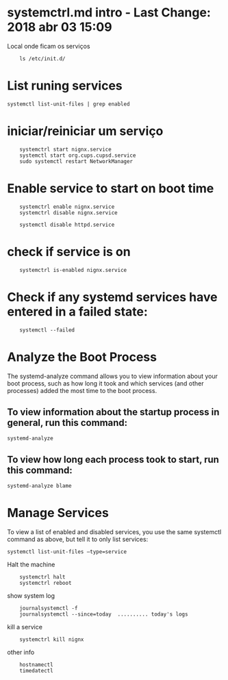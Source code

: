 # systemctrl.md intro - Last Change: 2018 abr 03 15:09

Local onde ficam os serviços

		ls /etc/init.d/

# List runing services

	systemctl list-unit-files | grep enabled

# iniciar/reiniciar um serviço

		systemctrl start nignx.service
		systemctl start org.cups.cupsd.service
		sudo systemctl restart NetworkManager

# Enable service to start on boot time

		systemctrl enable nignx.service
		systemctrl disable nignx.service

		systemctl disable httpd.service

# check if service is on

		systemctrl is-enabled nignx.service

# Check if any systemd services have entered in a failed state:

		systemctl --failed

# Analyze the Boot Process

The systemd-analyze command allows you to view information about your boot
process, such as how long it took and which services (and other processes)
added the most time to the boot process.

## To view information about the startup process in general, run this command:

    systemd-analyze

## To view how long each process took to start, run this command:

    systemd-analyze blame

# Manage Services

To view a list of enabled and disabled services, you use the same systemctl
command as above, but tell it to only list services:

    systemctl list-unit-files –type=service

Halt the machine

		systemctrl halt
		systemctrl reboot

show system log

		journalsystemctl -f
		journalsystemctl --since=today  .......... today's logs

kill a service

		systemctrl kill nignx

other info

		hostnamectl
		timedatectl

[modeline]: # ( vim: set fenc=utf-8 tabstop=4: )
